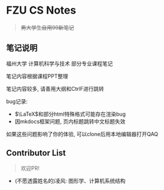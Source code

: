 # FZU CS Notes

> ~~男大学生自用99新笔记~~

## 笔记说明

福州大学 计算机科学与技术 部分专业课程笔记

笔记内容根据课程PPT整理

笔记内容较多, 请善用大纲和CtrlF进行跳转

bug记录:

- $\LaTeX$和部分html特殊格式可能存在渲染bug
- 因mkdocs框架问题, 页内标题跳转中文标题失效

如果这些问题影响了你的体验, 可以clone后用本地编辑器打开QAQ

## Contributor List
>
> 欢迎PR!

- (不愿透露姓名的)凌风: 图形学、计算机系统结构
